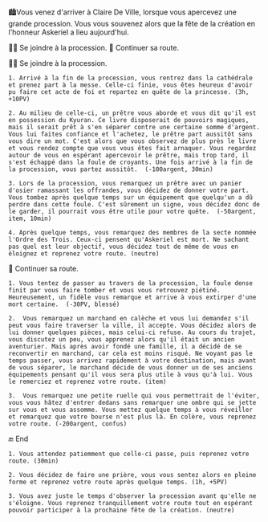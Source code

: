 🏙Vous venez d'arriver à Claire De Ville, lorsque vous apercevez une grande procession. Vous vous souvenez alors que la fête de la création en l'honneur Askeriel a lieu aujourd'hui.

 🚶‍♂ Se joindre à la procession.
 🏃 Continuer sa route.

 🚶‍♂ Se joindre à la procession.

    1. Arrivé à la fin de la procession, vous rentrez dans la cathédrale et prenez part à la messe. Celle-ci finie, vous êtes heureux d'avoir pu faire cet acte de foi et repartez en quête de la princesse. (3h, +10PV)
    
    2. Au milieu de celle-ci, un prêtre vous aborde et vous dit qu'il est en possession du Kyuran. Ce livre disposerait de pouvoirs magiques, mais il serait prêt à s'en séparer contre une certaine somme d'argent. Vous lui faites confiance et l'achetez, le prêtre part aussitôt sans vous dire un mot. C'est alors que vous observez de plus près le livre et vous rendez compte que vous vous êtes fait arnaquer. Vous regardez autour de vous en espérant apercevoir le prêtre, mais trop tard, il s'est échappé dans la foule de croyants. Une fois arrivé à la fin de la procession, vous partez aussitôt.  (-100argent, 30min)
    
    3. Lors de la procession, vous remarquez un prêtre avec un panier d'osier ramassant les offrandes, vous décidez de donner votre part. Vous tombez après quelque temps sur un équipement que quelqu'un a dû perdre dans cette foule. C'est sûrement un signe, vous décidez donc de le garder, il pourrait vous être utile pour votre quête.  (-50argent, item, 10min)
    
    4. Après quelque temps, vous remarquez des membres de la secte nommée l'Ordre des Trois. Ceux-ci pensent qu'Askeriel est mort. Ne sachant pas quel est leur objectif, vous décidez tout de même de vous en éloignez et reprenez votre route. (neutre)

 🏃 Continuer sa route.

    1. Vous tentez de passer au travers de la procession, la foule dense finit par vous faire tomber et vous vous retrouvez piétiné. Heureusement, un fidèle vous remarque et arrive à vous extirper d'une mort certaine.  (-30PV, blessé)
    
    2.  Vous remarquez un marchand en calèche et vous lui demandez s'il peut vous faire traverser la ville, il accepte. Vous décidez alors de lui donner quelques pièces, mais celui-ci refuse. Au cours du trajet, vous discutez un peu, vous apprenez alors qu'il était un ancien aventurier. Mais après avoir fondé une famille, il a décidé de se reconvertir en marchand, car cela est moins risqué. Ne voyant pas le temps passer, vous arrivez rapidement à votre destination, mais avant de vous séparer, le marchand décide de vous donner un de ses anciens équipements pensant qu'il vous sera plus utile à vous qu'à lui. Vous le remerciez et reprenez votre route. (item)
    
    3.  Vous remarquez une petite ruelle qui vous permettrait de l'éviter, vous vous hâtez d'entrer dedans sans remarquer une ombre qui se jette sur vous et vous assomme. Vous mettez quelque temps à vous réveiller et remarquez que votre bourse n'est plus là. En colère, vous reprenez votre route. (-200argent, confus)

 🔚 End

    1. Vous attendez patiemment que celle-ci passe, puis reprenez votre route. (30min)
    
    2. Vous décidez de faire une prière, vous vous sentez alors en pleine forme et reprenez votre route après quelque temps. (1h, +5PV) 
    
    3. Vous avez juste le temps d'observer la procession avant qu'elle ne s'éloigne. Vous reprenez tranquillement votre route tout en espérant pouvoir participer à la prochaine fête de la création. (neutre)
